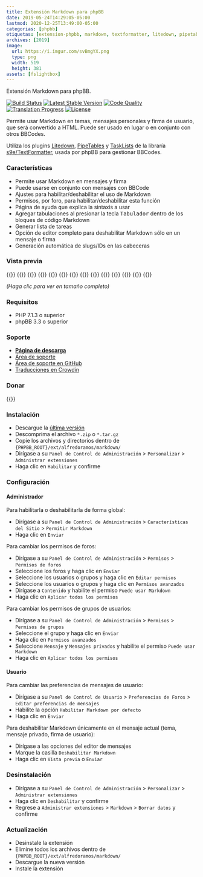 ```yaml
---
title: Extensión Markdown para phpBB
date: 2019-05-24T14:29:05-05:00
lastmod: 2020-12-25T13:49:00-05:00
categorias: [phpbb]
etiquetas: [extension-phpbb, markdown, textformatter, litedown, pipetables]
archives: [2019]
image:
  url: https://i.imgur.com/svBmgYX.png
  type: png
  width: 519
  height: 381
assets: [fslightbox]
---
```

Extensión Markdown para phpBB.

[![Build Status](https://img.shields.io/github/workflow/status/AlfredoRamos/phpbb-ext-markdown/GitHub%20Actions%20CI?style=flat-square)](https://github.com/AlfredoRamos/phpbb-ext-markdown/actions)
[![Latest Stable Version](https://img.shields.io/github/tag/AlfredoRamos/phpbb-ext-markdown.svg?label=stable&style=flat-square)](https://github.com/AlfredoRamos/phpbb-ext-markdown/releases)
[![Code Quality](https://img.shields.io/codacy/grade/7c8dbf2b5e6c4a68b7e0ceb04e9790f3.svg?style=flat-square)](https://app.codacy.com/gh/AlfredoRamos/phpbb-ext-markdown/dashboard)
 [![Translation Progress](https://badges.crowdin.net/phpbb-ext-markdown/localized.svg)](https://crowdin.com/project/phpbb-ext-markdown)
[![License](https://img.shields.io/github/license/AlfredoRamos/phpbb-ext-markdown.svg?style=flat-square)](https://raw.githubusercontent.com/AlfredoRamos/phpbb-ext-markdown/master/license.txt)

Permite usar Markdown en temas, mensajes personales y firma de usuario, que será convertido a HTML. Puede ser usado en lugar o en conjunto con otros BBCodes.

Utiliza los plugins [Litedown](https://s9etextformatter.readthedocs.io/Plugins/Litedown/Syntax/), [PipeTables](https://s9etextformatter.readthedocs.io/Plugins/PipeTables/Syntax/) y [TaskLists](https://s9etextformatter.readthedocs.io/Plugins/TaskLists/Synopsis/) de la libraría [s9e/TextFormatter](https://github.com/s9e/TextFormatter), usada por phpBB para gestionar BBCodes.

<!--more-->
### Características

- Permite usar Markdown en mensajes y firma
- Puede usarse en conjunto con mensajes con BBCode
- Ajustes para habilitar/deshabilitar el uso de Markdown
- Permisos, por foro, para habilitar/deshabilitar esta función
- Página de ayuda que explica la sintaxis a usar
- Agregar tabulaciones al presionar la tecla <kbd>Tabulador</kbd> dentro de los bloques de código Markdown
- Generar lista de tareas
- Opción de editor completo para deshabilitar Markdown sólo en un mensaje o firma
- Generación automática de slugs/IDs en las cabeceras

### Vista previa

{{<preview src="https://i.imgur.com/PSGGuM3b.png" link="https://i.imgur.com/PSGGuM3.png" alt="Características del sitio">}}
{{<preview src="https://i.imgur.com/qYZ7JBCb.png" link="https://i.imgur.com/qYZ7JBC.png" alt="Configuración de mensaje">}}
{{<preview src="https://i.imgur.com/np1PqN6b.png" link="https://i.imgur.com/np1PqN6.png" alt="Configuración de mensajes privados">}}
{{<preview src="https://i.imgur.com/aEKJxWRb.png" link="https://i.imgur.com/aEKJxWR.png" alt="Configuración de firma">}}
{{<preview src="https://i.imgur.com/eiJJvbMb.png" link="https://i.imgur.com/eiJJvbM.png" alt="Permisos de mensajes de grupos de usuarios">}}
{{<preview src="https://i.imgur.com/spT9zXYb.png" link="https://i.imgur.com/spT9zXY.png" alt="Permisos de perfil de grupos de usuarios">}}
{{<preview src="https://i.imgur.com/YXcNxXKb.png" link="https://i.imgur.com/YXcNxXK.png" alt="Permisos de mensajes privados de grupos de usuarios">}}
{{<preview src="https://i.imgur.com/5GIQpMVb.png" link="https://i.imgur.com/5GIQpMV.png" alt="Permisos de foro">}}
{{<preview src="https://i.imgur.com/zWhjOfVb.png" link="https://i.imgur.com/zWhjOfV.png" alt="Preferencias de mensajes de usuario">}}
{{<preview src="https://i.imgur.com/kba871fb.png" link="https://i.imgur.com/kba871f.png" alt="Mensaje con Markdown">}}
{{<preview src="https://i.imgur.com/HGvlwhIb.png" link="https://i.imgur.com/HGvlwhI.png" alt="Mensaje privado con Markdown">}}
{{<preview src="https://i.imgur.com/svBmgYXb.png" link="https://i.imgur.com/svBmgYX.png" alt="Firma de usuario con Markdown">}}
{{<preview src="https://i.imgur.com/1Z7CDDrb.png" link="https://i.imgur.com/1Z7CDDr.png" alt="Opciones de editor de mensajes">}}
{{<preview src="https://i.imgur.com/slz1Z9Yb.png" link="https://i.imgur.com/slz1Z9Y.png" alt="Lista de tareas">}}

*(Haga clic para ver en tamaño completo)*

### Requisitos

- PHP 7.1.3 o superior
- phpBB 3.3 o superior

### Soporte

- [**Página de descarga**](https://www.phpbb.com/customise/db/extension/markdown/)
- [Área de soporte](https://www.phpbb.com/customise/db/extension/markdown/support)
- [Área de soporte en GitHub](https://github.com/AlfredoRamos/phpbb-ext-markdown/issues)
- [Traducciones en Crowdin](https://crowdin.com/project/phpbb-ext-markdown)

### Donar

{{<donate>}}

### Instalación

- Descargue la [última versión](https://github.com/AlfredoRamos/phpbb-ext-markdown/releases)
- Descomprima el archivo `*.zip` o `*.tar.gz`
- Copie los archivos y directorios dentro de `{PHPBB_ROOT}/ext/alfredoramos/markdown/`
- Dirígase a su `Panel de Control de Administración` > `Personalizar` > `Administrar extensiones`
- Haga clic en `Habilitar` y confirme

### Configuración

#### Administrador

Para habilitarla o deshabilitarla de forma global:

- Dirígase a su `Panel de Control de Administración` > `Características del Sitio` > `Permitir Markdown`
- Haga clic en `Enviar`

Para cambiar los permisos de foros:

- Dirígase a su `Panel de Control de Administración` > `Permisos` > `Permisos de foros`
- Seleccione los foros y haga clic en `Enviar`
- Seleccione los usuarios o grupos y haga clic en `Editar permisos`
- Seleccione los usuarios o grupos y haga clic en `Permisos avanzados`
- Dirígase a `Contenido` y habilite el permiso `Puede usar Markdown`
- Haga clic en `Aplicar todos los permisos`

Para cambiar los permisos de grupos de usuarios:

- Dirígase a su `Panel de Control de Administración` > `Permisos` > `Permisos de grupos`
- Seleccione el grupo y haga clic en `Enviar`
- Haga clic en `Permisos avanzados`
- Seleccione `Mensaje` y `Mensajes privados` y habilite el permiso `Puede usar Markdown`
- Haga clic en `Aplicar todos los permisos`

#### Usuario

Para cambiar las preferencias de mensajes de usuario:

- Dirígase a su `Panel de Control de Usuario` > `Preferencias de Foros` > `Editar preferencias de mensajes`
- Habilite la opción `Habilitar Markdown por defecto`
- Haga clic en `Enviar`

Para deshabilitar Markdown únicamente en el mensaje actual (tema, mensaje privado, firma de usuario):

- Dirígase a las opciones del editor de mensajes
- Marque la casilla `Deshabilitar Markdown`
- Haga clic en `Vista previa` o `Enviar`

### Desinstalación

- Dirígase a su `Panel de Control de Administración` > `Personalizar` > `Administrar extensiones`
- Haga clic en `Deshabilitar` y confirme
- Regrese a `Administrar extensiones` > `Markdown` > `Borrar datos` y confirme

### Actualización

- Desinstale la extensión
- Elimine todos los archivos dentro de `{PHPBB_ROOT}/ext/alfredoramos/markdown/`
- Descargue la nueva versión
- Instale la extensión
